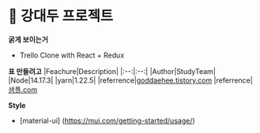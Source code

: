 # 🙏 강대두 프로젝트

**굵게 보이는거**
- Trello Clone with React + Redux

**표 만들려고**
|Feachure|Description|
|:--:|:--:|
|Author|StudyTeam|
|Node|14.17.3|
|yarn|1.22.5|
|referrence|[goddaehee.tistory.com](http://goddaehee.tistory.com/)
|referrence|[샘플.com](http://샘플.com/)

**Style**
- [material-ui] (https://mui.com/getting-started/usage/) 